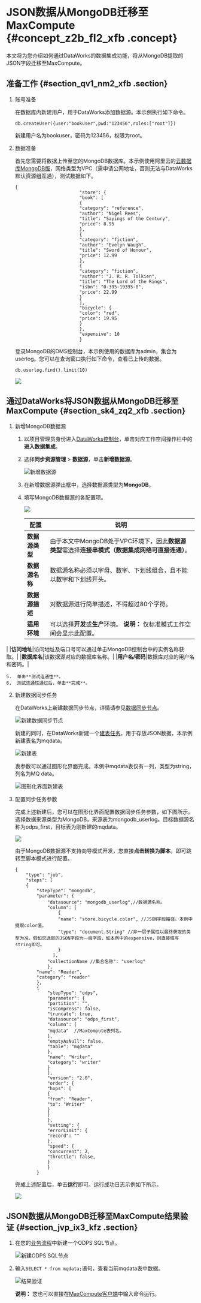 # JSON数据从MongoDB迁移至MaxCompute {#concept_z2b_fl2_xfb .concept}

本文将为您介绍如何通过DataWorks的数据集成功能，将从MongoDB提取的JSON字段迁移至MaxCompute。

## 准备工作 {#section_qv1_nm2_xfb .section}

1.  账号准备

    在数据库内新建用户，用于DataWorks添加数据源。本示例执行如下命令。

    ``` {#codeblock_118_qh9_eas .language-json}
    db.createUser({user:"bookuser",pwd:"123456",roles:["root"]})
    ```

    新建用户名为bookuser，密码为123456，权限为root。

2.  数据准备

    首先您需要将数据上传至您的MongoDB数据库。本示例使用阿里云的[云数据库MongoDB版](../../../../intl.zh-CN/单节点快速入门/MongoDB单节点实例使用流程.md#)，网络类型为VPC（需申请公网地址，否则无法与DataWorks默认资源组互通），测试数据如下。

    ``` {#codeblock_68l_o3p_q7p .language-json}
    {
                            "store": {
                            "book": [
                            {
                            "category": "reference",
                            "author": "Nigel Rees",
                            "title": "Sayings of the Century",
                            "price": 8.95
                            },
                            {
                            "category": "fiction",
                            "author": "Evelyn Waugh",
                            "title": "Sword of Honour",
                            "price": 12.99
                            },
                            {
                            "category": "fiction",
                            "author": "J. R. R. Tolkien",
                            "title": "The Lord of the Rings",
                            "isbn": "0-395-19395-8",
                            "price": 22.99
                            }
                            ],
                            "bicycle": {
                            "color": "red",
                            "price": 19.95
                            }
                            },
                            "expensive": 10
                            }
    ```

    登录MongoDB的DMS控制台，本示例使用的数据库为admin，集合为userlog。您可以在查询窗口执行如下命令，查看已上传的数据。

    ``` {#codeblock_dmy_50a_enx .language-json}
    db.userlog.find().limit(10)
    ```

    ![](http://static-aliyun-doc.oss-cn-hangzhou.aliyuncs.com/assets/img/64919/156336137232875_zh-CN.png)


## 通过DataWorks将JSON数据从MongoDB迁移至MaxCompute {#section_sk4_zq2_xfb .section}

1.  新增MongoDB数据源
    1.  以项目管理员身份进入[DataWorks控制台](https://workbench.data.aliyun.com/console)，单击对应工作空间操作栏中的**进入数据集成**。
    2.  选择**同步资源管理** \> **数据源**，单击**新增数据源**。

        ![新增数据源](http://static-aliyun-doc.oss-cn-hangzhou.aliyuncs.com/assets/img/64919/156336137251682_zh-CN.png)

    3.  在新增数据源弹出框中，选择数据源类型为**MongoDB**。
    4.  填写MongoDB数据源的各配置项。

        ![](http://static-aliyun-doc.oss-cn-hangzhou.aliyuncs.com/assets/img/64919/156336137232877_zh-CN.png)

        |配置|说明|
        |--|--|
        |**数据源类型**|由于本文中MongoDB处于VPC环境下，因此**数据源类型**需选择**连接串模式（数据集成网络可直接连通）**。|
        |**数据源名称**|数据源名称必须以字母、数字、下划线组合，且不能以数字和下划线开头。|
        |**数据源描述**|对数据源进行简单描述，不得超过80个字符。|
        |**适用环境**|可以选择**开发**或**生产**环境。 **说明：** 仅标准模式工作空间会显示此配置。

 |
        |**访问地址**|访问地址及端口号可以通过单击MongoDB控制台中的实例名称获取。|
        |**数据库名**|该数据源对应的数据库名称。|
        |**用户名/密码**|数据库对应的用户名和密码。|

    5.  单击**测试连通性**。
    6.  测试连通性通过后，单击**完成**。
2.  新建数据同步任务

    在DataWorks上新建数据同步节点，详情请参见[数据同步节点](../../../../intl.zh-CN/使用指南/数据开发/节点类型/数据同步节点.md#)。

    ![新建数据同步节点](http://static-aliyun-doc.oss-cn-hangzhou.aliyuncs.com/assets/img/62284/156336137231543_zh-CN.png)

    新建的同时，在DataWorks新建一个[建表任务](../../../../intl.zh-CN/使用指南/数据开发/表管理.md#)，用于存放JSON数据，本示例新建表名为mqdata。

    ![新建表](http://static-aliyun-doc.oss-cn-hangzhou.aliyuncs.com/assets/img/62284/156336137231544_zh-CN.png)

    表参数可以通过图形化界面完成。本例中mqdata表仅有一列，类型为string，列名为MQ data。

    ![图形化界面新建表](http://static-aliyun-doc.oss-cn-hangzhou.aliyuncs.com/assets/img/62284/156336137231545_zh-CN.png)

3.  配置同步任务参数

    完成上述新建后，您可以在图形化界面配置数据同步任务参数，如下图所示。选择数据来源类型为MongoDB，来源表为mongodb\_userlog。目标数据源名称为odps\_first，目标表为刚新建的mqdata。

    ![](http://static-aliyun-doc.oss-cn-hangzhou.aliyuncs.com/assets/img/64919/156336137232880_zh-CN.png)

    由于MongoDB数据源不支持向导模式开发，您直接**点击转换为脚本**，即可跳转至脚本模式进行配置。

    ``` {#codeblock_rl7_nmi_8zy .language-json}
    {
        "type": "job",
        "steps": [
        {
            "stepType": "mongodb",
            "parameter": {
                "datasource": "mongodb_userlog",//数据源名称。
                "column": [
                    {
                    "name": "store.bicycle.color", //JSON字段路径，本例中提取color值。
                    "type": "document.String" //非一层子属性以最终获取的类型为准。假如您选取的JSON字段为一级字段，如本例中的expensive，则直接填写string即可。
                    }
                  ],
                "collectionName //集合名称": "userlog"
                },
            "name": "Reader",
            "category": "reader"
            },
            {
                "stepType": "odps",
                "parameter": {
                "partition": "",
                "isCompress": false,
                "truncate": true,
                "datasource": "odps_first",
                "column": [
                "mqdata"  //MaxCompute表列名。
                ],
                "emptyAsNull": false,
                "table": "mqdata"
                },
                "name": "Writer",
                "category": "writer"
                }
                ],
                "version": "2.0",
                "order": {
                "hops": [
                {
                "from": "Reader",
                "to": "Writer"
                }
                ]
                },
                "setting": {
                "errorLimit": {
                "record": ""
                },
                "speed": {
                "concurrent": 2,
                "throttle": false,
                }
                }
            }
    ```

    完成上述配置后，单击**运行**即可。运行成功日志示例如下所示。

    ![](http://static-aliyun-doc.oss-cn-hangzhou.aliyuncs.com/assets/img/62284/156336137231550_zh-CN.png)


## JSON数据从MongoDB迁移至MaxCompute结果验证 {#section_jvp_ix3_kfz .section}

1.  在您的[业务流程](../../../../intl.zh-CN/使用指南/数据开发/业务流程/业务流程介绍.md#)中新建一个ODPS SQL节点。

    ![新建ODPS SQL节点](http://static-aliyun-doc.oss-cn-hangzhou.aliyuncs.com/assets/img/62284/156336137231551_zh-CN.png)

2.  输入`SELECT * from mqdata;`语句，查看当前mqdata表中数据。

    ![结果验证](http://static-aliyun-doc.oss-cn-hangzhou.aliyuncs.com/assets/img/64919/156336137232881_zh-CN.png)

    **说明：** 您也可以直接在[MaxCompute客户端](../../../../intl.zh-CN/工具及下载/客户端.md#)中输入命令运行。


